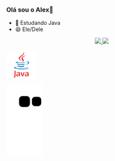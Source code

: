### Olá sou o Alex👋

- 🌱 Estudando Java
- 😄 Ele/Dele


<div align="center">
  <a href="https://github.com/AlexSSantana">
  <img height="180em" src="https://github-readme-stats.vercel.app/api?username=AlexSSantana&show_icons=true&theme=midnight-purple&include_all_commits=true&count_private=true"/>
  <img height="180em" src="https://github-readme-stats.vercel.app/api/top-langs/?username=AlexSSantana&layout=compact&langs_count=7&theme=midnight-purple"/>
</div>

<div style="display: inline_block"><br>
  <img align="center" alt="Alex-Java" height="70" width="80" src="https://github.com/devicons/devicon/blob/master/icons/java/java-original-wordmark.svg" />
          
  
![Snake animation](https://github.com/AlexSSantana/AlexSSantana/blob/output/github-contribution-grid-snake.svg)          
